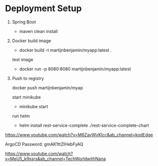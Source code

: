 # Deployment Setup

1. Spring Boot
    - maven clean install

2. Docker
    build image
    - docker build -t martijnbenjamin/myapp:latest .

    test image
    - docker run -p 8080:8080 martijnbenjamin/myapp:latest

3. Push to registry

   docker push martijnbenjamin/myap





    start minikube
    - minikube start

    run helm
    - helm install rest-service-complete ./rest-service-complete-chart


https://www.youtube.com/watch?v=M6ZavWvKlcc&ab_channel=kodEdge


ArgoCD Password:
gmAK1ttZIHebFyAQ

https://www.youtube.com/watch?v=MeU5_k9ssrs&ab_channel=TechWorldwithNana